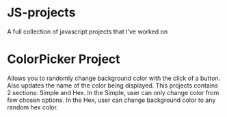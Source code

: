 # JS-projects
A full collection of javascript projects that I've worked on

# ColorPicker Project
Allows you to randomly change background color with the click of a button. Also updates the name of the color being displayed.
This projects contains 2 sections: Simple and Hex.
In the Simple, user can only change color from few chosen options.
In the Hex, user can change background color to any random hex color.
